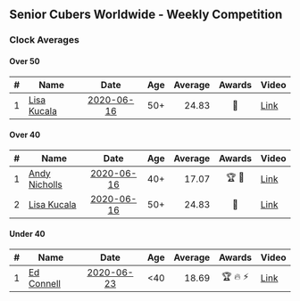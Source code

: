 ## Senior Cubers Worldwide - Weekly Competition
### Clock Averages

#### Over 50

| # | Name | Date | Age | Average | Awards | Video |
| :--: | -- | :--: | :--: | --: | :--: | -- |
| 1 | [Lisa Kucala](../persons/lisa_kucala.md) | [2020-06-16](results/2020-06-16.md) | 50+ | 24.83 | 🥈 | [Link](https://www.facebook.com/events/296087658445428/permalink/300271461360381/) |

#### Over 40

| # | Name | Date | Age | Average | Awards | Video |
| :--: | -- | :--: | :--: | --: | :--: | -- |
| 1 | [Andy Nicholls](../persons/andy_nicholls.md) | [2020-06-16](results/2020-06-16.md) | 40+ | 17.07 | 🏆 🥇 | [Link](https://www.facebook.com/events/296087658445428/permalink/298845524836308/) |
| 2 | [Lisa Kucala](../persons/lisa_kucala.md) | [2020-06-16](results/2020-06-16.md) | 50+ | 24.83 | 🥈 | [Link](https://www.facebook.com/events/296087658445428/permalink/300271461360381/) |

#### Under 40

| # | Name | Date | Age | Average | Awards | Video |
| :--: | -- | :--: | :--: | --: | :--: | -- |
| 1 | [Ed Connell](../persons/ed_connell.md) | [2020-06-23](results/2020-06-23.md) | <40 | 18.69 | 🏆 🔥 ⚡ | [Link](https://www.facebook.com/events/1618516681636159/permalink/1621527954668365/) |


<!-- Global site tag (gtag.js) - Google Analytics -->
<script async src="https://www.googletagmanager.com/gtag/js?id=UA-86348435-3"></script>
<script>window.dataLayer = window.dataLayer || []; function gtag() {dataLayer.push(arguments);} gtag('js', new Date()); gtag('config', 'UA-86348435-3');</script>
